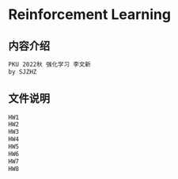 # Reinforcement Learning
## 内容介绍
```txt
PKU 2022秋 强化学习 李文新
by SJZHZ
```
## 文件说明
```txt
HW1
HW2
HW3
HW4
HW5
HW6
HW7
HW8
```